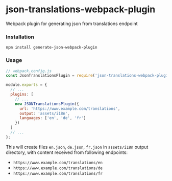 # json-translations-webpack-plugin
Webpack plugin for generating json from translations endpoint

### Installation

```shell
npm install generate-json-webpack-plugin
```

### Usage

```js
// webpack.config.js
const JsonTranslationsPlugin = require('json-translations-webpack-plugin');

module.exports = {
  // ...
  plugins: [
    // ...
    new JSONTranslationsPlugin({
      url: 'https://www.example.com/translations',
      output: 'assets/i18n',
      languages: ['en', 'de', 'fr']
    })
  ]
  // ...
};
```

This will create files `en.json`, `de.json`, `fr.json` in `assets/i18n` output directory, with content received from following endpoints: 

* `https://www.example.com/translations/en`
* `https://www.example.com/translations/de`
* `https://www.example.com/translations/fr`


